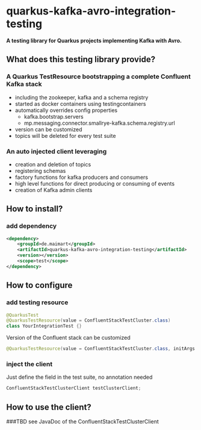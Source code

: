 # quarkus-kafka-avro-integration-testing

**A testing library for Quarkus projects implementing Kafka with Avro.**

## What does this testing library provide?

### A Quarkus TestResource bootstrapping a complete Confluent Kafka stack
* including the zookeeper, kafka and a schema registry 
* started as docker containers using testingcontainers
* automatically overrides config properties
  * kafka.bootstrap.servers
  * mp.messaging.connector.smallrye-kafka.schema.registry.url
* version can be customized
* topics will be deleted for every test suite

### An auto injected client leveraging
* creation and deletion of topics
* registering schemas
* factory functions for kafka producers and consumers
* high level functions for direct producing or consuming of events
* creation of Kafka admin clients

## How to install?
### add dependency
```xml
<dependency>
    <groupId>de.maimart</groupId>
    <artifactId>quarkus-kafka-avro-integration-testing</artifactId>
    <version></version>
    <scope>test</scope>
</dependency>
```
  
## How to configure
### add testing resource

```java
@QuarkusTest
@QuarkusTestResource(value = ConfluentStackTestCluster.class)
class YourIntegrationTest {}
```

Version of the Confluent stack can be customized
```java
@QuarkusTestResource(value = ConfluentStackTestCluster.class, initArgs = {@ResourceArg(name = ConfluentStackTestCluster.CONFLUENT_VERSION_ARG, value = "5.3.1")})
```

### inject the client

Just define the field in the test suite, no annotation needed
```java
ConfluentStackTestClusterClient testClusterClient;
```

## How to use the client?
###TBD
see JavaDoc of the ConfluentStackTestClusterClient